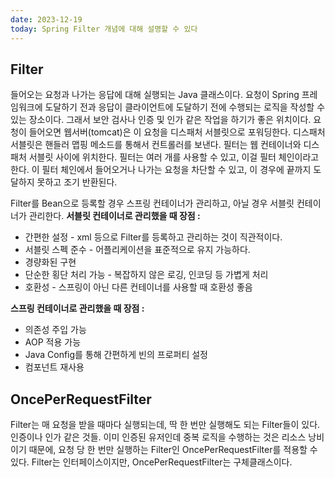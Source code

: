 ```yaml
---
date: 2023-12-19
today: Spring Filter 개념에 대해 설명할 수 있다
---
```


## Filter

들어오는 요청과 나가는 응답에 대해 실행되는 Java 클래스이다.
요청이 Spring 프레임워크에 도달하기 전과 응답이 클라이언트에 도달하기 전에 수행되는 로직을 작성할 수 있는 장소이다. 그래서 보안 검사나 인증 및 인가 같은 작업을 하기가 좋은 위치이다.
요청이 들어오면 웹서버(tomcat)은 이 요청을 디스패처 서블릿으로 포워딩한다. 디스패처 서블릿은 핸들러 맵핑 메소드를 통해서 컨트롤러를 보낸다.
필터는 웹 컨테이너와 디스패처 서블릿 사이에 위치한다.
필터는 여러 개를 사용할 수 있고, 이걸 필터 체인이라고 한다.
이 필터 체인에서 들어오거나 나가는 요청을 차단할 수 있고, 이 경우에 끝까지 도달하지 못하고 조기 반환된다.

Filter를 Bean으로 등록할 경우 스프링 컨테이너가 관리하고, 아닐 경우 서블릿 컨테이너가 관리한다.
**서블릿 컨테이너로 관리했을 때 장점 :**

- 간편한 설정 - xml 등으로 Filter를 등록하고 관리하는 것이 직관적이다.
- 서블릿 스펙 준수 - 어플리케이션을 표준적으로 유지 가능하다.
- 경량화된 구현
- 단순한 횡단 처리 가능 - 복잡하지 않은 로깅, 인코딩 등 가볍게 처리
- 호환성 - 스프링이 아닌 다른 컨테이너를 사용할 때 호환성 좋음

**스프링 컨테이너로 관리했을 때 장점 :**

- 의존성 주입 가능
- AOP 적용 가능
- Java Config를 통해 간편하게 빈의 프로퍼티 설정
- 컴포넌트 재사용

## OncePerRequestFilter

Filter는 매 요청을 받을 때마다 실행되는데, 딱 한 번만 실행해도 되는 Filter들이 있다. 인증이나 인가 같은 것들. 이미 인증된 유저인데 중복 로직을 수행하는 것은 리소스 낭비이기 때문에, 요청 당 한 번만 실행하는 Filter인 OncePerRequestFilter를 적용할 수 있다.
Filter는 인터페이스이지만, OncePerRequestFilter는 구체클래스이다.

